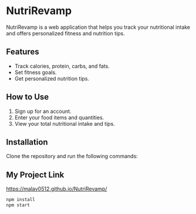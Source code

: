 # NutriRevamp

NutriRevamp is a web application that helps you track your nutritional intake and offers personalized fitness and nutrition tips.

## Features
- Track calories, protein, carbs, and fats.
- Set fitness goals.
- Get personalized nutrition tips.

## How to Use
1. Sign up for an account.
2. Enter your food items and quantities.
3. View your total nutritional intake and tips.

## Installation
Clone the repository and run the following commands:

## My Project Link

https://malav0512.github.io/NutriRevamp/

```bash
npm install
npm start
```
